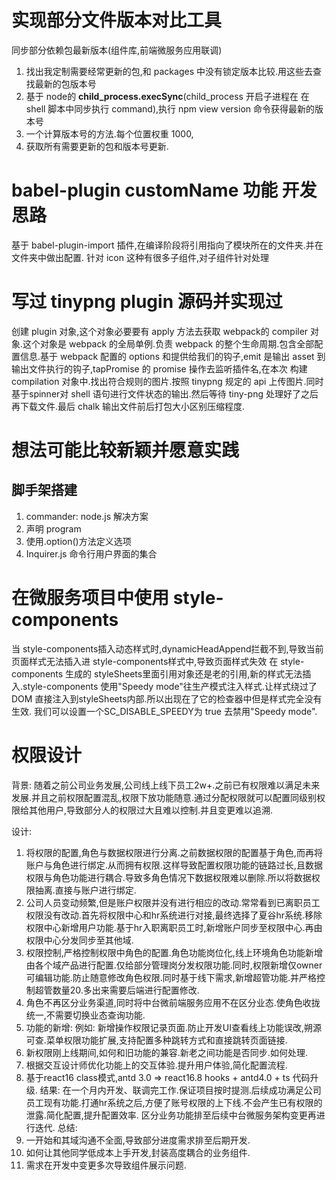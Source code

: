 # 实现部分文件版本对比工具
同步部分依赖包最新版本(组件库,前端微服务应用联调)
1. 找出我定制需要经常更新的包,和 packages 中没有锁定版本比较.用这些去查找最新的包版本号
2. 基于 node的  **child_process.execSync**(child_process 开启子进程在 在 shell 脚本中同步执行 command),执行 npm view version 命令获得最新的版本号
3. 一个计算版本号的方法.每个位置权重 1000,
4. 获取所有需要更新的包和版本号更新.


# babel-plugin customName 功能 开发思路
基于 babel-plugin-import 插件,在编译阶段将引用指向了模块所在的文件夹.并在文件夹中做出配置.
针对 icon 这种有很多子组件,对子组件针对处理

# 写过 tinypng plugin 源码并实现过
创建 plugin 对象,这个对象必要要有 apply 方法去获取 webpack的 compiler 对象.这个对象是 webpack 的全局单例.负责 webpack 的整个生命周期.包含全部配置信息.基于 webpack 配置的 options 和提供给我们的钩子,emit 是输出 asset 到输出文件执行的钩子,tapPromise 的 promise 操作去监听插件名,在本次 构建 compilation 对象中.找出符合规则的图片.按照 tinypng 规定的 api 上传图片.同时基于spinner对 shell 语句进行文件状态的输出.然后等待 tiny-png 处理好了之后再下载文件.最后 chalk 输出文件前后打包大小区别压缩程度.
# 想法可能比较新颖并愿意实践
## 脚手架搭建
1. commander: node.js 解决方案
2. 声明 program
3. 使用.option()方法定义选项
4. Inquirer.js 命令行用户界面的集合

# 在微服务项目中使用 style-components 
当 style-components插入动态样式时,dynamicHeadAppend拦截不到,导致当前页面样式无法插入进 style-components样式中,导致页面样式失效
在 style-components 生成的 styleSheets里面引用对象还是老的引用,新的样式无法插入.style-components 使用"Speedy mode"往生产模式注入样式.让样式绕过了 DOM 直接注入到styleSheets内部.所以出现在了它的检查器中但是样式完全没有生效.
我们可以设置一个SC_DISABLE_SPEEDY为 true 去禁用"Speedy mode".

# 权限设计
背景: 随着之前公司业务发展,公司线上线下员工2w+.之前已有权限难以满足未来发展.并且之前权限配置混乱,权限下放功能随意.通过分配权限就可以配置同级别权限给其他用户,导致部分人的权限过大且难以控制.并且变更难以追溯.

设计:
1. 将权限的配置,角色与数据权限进行分离.之前数据权限的配置基于角色,而再将账户与角色进行绑定.从而拥有权限.这样导致配置权限功能的链路过长,且数据权限与角色功能进行耦合.导致多角色情况下数据权限难以删除.所以将数据权限抽离.直接与账户进行绑定.
2. 公司人员变动频繁,但是账户权限并没有进行相应的改动.常常看到已离职员工权限没有改动.首先将权限中心和hr系统进行对接,最终选择了夏谷hr系统.移除权限中心新增用户功能.基于hr入职离职员工时,新增账户同步至权限中心.再由权限中心分发同步至其他域.
3. 权限控制,严格控制权限中角色的配置.角色功能岗位化,线上环境角色功能新增由各个域产品进行配置.仅给部分管理岗分发权限功能.同时,权限新增仅owner可编辑功能.防止随意修改角色权限.同时基于线下需求,新增超管功能.并严格控制超管数量20.多出来需要后端进行配置修改.
4. 角色不再区分业务渠道,同时将中台微前端服务应用不在区分业态.使角色收拢统一,不需要切换业态查询功能.
5. 功能的新增: 例如: 新增操作权限记录页面.防止开发UI查看线上功能误改,朔源可查.菜单权限功能扩展,支持配置多种跳转方式和直接跳转页面链接.
6. 新权限刚上线期间,如何和旧功能的兼容.新老之间功能是否同步.如何处理.
7. 根据交互设计师优化功能上的交互体验.提升用户体验,简化配置流程.
8. 基于react16 class模式,antd 3.0 => react16.8 hooks + antd4.0 + ts 代码升级.
结果:
在一个月内开发、联调完工作.保证项目按时提测.后续成功满足公司员工现有功能.打通hr系统之后,方便了账号权限的上下线.不会产生已有权限的泄露.简化配置,提升配置效率.
区分业务功能排至后续中台微服务架构变更再进行迭代.
总结:
1. 一开始和其域沟通不全面,导致部分进度需求排至后期开发.
2. 如何让其他同学低成本上手开发,封装高度耦合的业务组件.
3. 需求在开发中变更多次导致组件展示问题.